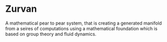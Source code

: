 # Zurvan
 A mathematical pear to pear system, that is creating a generated manifold from a seires of computations using a mathematical foundation which is based on group theory and fluid dynamics.
